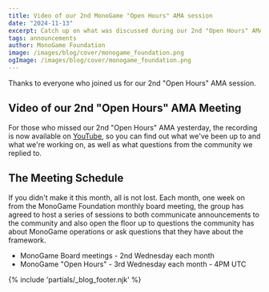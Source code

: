```yaml
---
title: Video of our 2nd MonoGame "Open Hours" AMA session
date: "2024-11-13"
excerpt: Catch up on what was discussed during our 2nd "Open Hours" AMA
tags: announcements
author: MonoGame Foundation
image: /images/blog/cover/monogame_foundation.png
ogImage: /images/blog/cover/monogame_foundation.png
---
```


Thanks to everyone who joined us for our 2nd "Open Hours" AMA session.

## Video of our 2nd "Open Hours" AMA Meeting

For those who missed our 2nd "Open Hours" AMA yesterday, the recording is now available on [YouTube](https://www.youtube.com/watch?v=vMR1kRuX2KU), so you can find out what we've been up to and what we're working on, as well as what questions from the community we replied to.


## The Meeting Schedule

If you didn't make it this month, all is not lost. Each month, one week on from the MonoGame Foundation monthly board meeting, the group has agreed to host a series of sessions to both communicate announcements to the community and also open the floor up to questions the community has about MonoGame operations or ask questions that they have about the framework.

* MonoGame Board meetings - 2nd Wednesday each month
* MonoGame "Open Hours" - 3rd Wednesday each month - 4PM UTC

{% include 'partials/_blog_footer.njk' %}